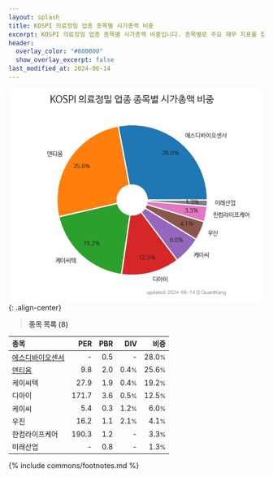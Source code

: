 ```yaml
---
layout: splash
title: KOSPI 의료정밀 업종 종목별 시가총액 비중
excerpt: KOSPI 의료정밀 업종 종목별 시가총액 비중입니다. 종목별로 주요 재무 지표를 함께 표시합니다.
header:
  overlay_color: "#800000"
  show_overlay_excerpt: false
last_modified_at: 2024-06-14
---
```



![KOSPI 의료정밀 업종 종목별 시가총액 비중](/stats/sector/images/kospi_업종_의료정밀_종목.png){: .align-center}


> **종목 목록 (8)**<a id="list"></a>

| **종목** | **PER** | **PBR** | **DIV** | **비중** |
| :------- | ------: | ------: | ------: | -------: |
| [에스디바이오센서](/137310/) | - | 0.5 | - | 28.0<small>%</small> |
| [덴티움](/145720/) | 9.8 | 2.0 | 0.4<small>%</small> | 25.6<small>%</small> |
| 케이씨텍 | 27.9 | 1.9 | 0.4<small>%</small> | 19.2<small>%</small> |
| 디아이 | 171.7 | 3.6 | 0.5<small>%</small> | 12.5<small>%</small> |
| 케이씨 | 5.4 | 0.3 | 1.2<small>%</small> | 6.0<small>%</small> |
| 우진 | 16.2 | 1.1 | 2.1<small>%</small> | 4.1<small>%</small> |
| 한컴라이프케어 | 190.3 | 1.2 | - | 3.3<small>%</small> |
| 미래산업 | - | 0.8 | - | 1.3<small>%</small> |

{% include commons/footnotes.md %}